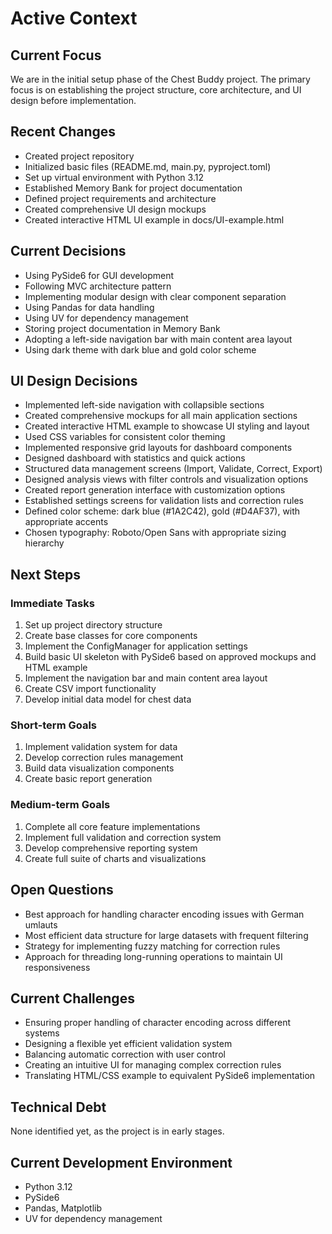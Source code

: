 # Active Context

## Current Focus
We are in the initial setup phase of the Chest Buddy project. The primary focus is on establishing the project structure, core architecture, and UI design before implementation.

## Recent Changes
- Created project repository
- Initialized basic files (README.md, main.py, pyproject.toml)
- Set up virtual environment with Python 3.12
- Established Memory Bank for project documentation
- Defined project requirements and architecture
- Created comprehensive UI design mockups
- Created interactive HTML UI example in docs/UI-example.html

## Current Decisions
- Using PySide6 for GUI development
- Following MVC architecture pattern
- Implementing modular design with clear component separation
- Using Pandas for data handling
- Using UV for dependency management
- Storing project documentation in Memory Bank
- Adopting a left-side navigation bar with main content area layout
- Using dark theme with dark blue and gold color scheme

## UI Design Decisions
- Implemented left-side navigation with collapsible sections
- Created comprehensive mockups for all main application sections
- Created interactive HTML example to showcase UI styling and layout
- Used CSS variables for consistent color theming
- Implemented responsive grid layouts for dashboard components
- Designed dashboard with statistics and quick actions
- Structured data management screens (Import, Validate, Correct, Export)
- Designed analysis views with filter controls and visualization options
- Created report generation interface with customization options
- Established settings screens for validation lists and correction rules
- Defined color scheme: dark blue (#1A2C42), gold (#D4AF37), with appropriate accents
- Chosen typography: Roboto/Open Sans with appropriate sizing hierarchy

## Next Steps

### Immediate Tasks
1. Set up project directory structure
2. Create base classes for core components
3. Implement the ConfigManager for application settings
4. Build basic UI skeleton with PySide6 based on approved mockups and HTML example
5. Implement the navigation bar and main content area layout
6. Create CSV import functionality
7. Develop initial data model for chest data

### Short-term Goals
1. Implement validation system for data
2. Develop correction rules management
3. Build data visualization components
4. Create basic report generation

### Medium-term Goals
1. Complete all core feature implementations
2. Implement full validation and correction system
3. Develop comprehensive reporting system
4. Create full suite of charts and visualizations

## Open Questions
- Best approach for handling character encoding issues with German umlauts
- Most efficient data structure for large datasets with frequent filtering
- Strategy for implementing fuzzy matching for correction rules
- Approach for threading long-running operations to maintain UI responsiveness

## Current Challenges
- Ensuring proper handling of character encoding across different systems
- Designing a flexible yet efficient validation system
- Balancing automatic correction with user control
- Creating an intuitive UI for managing complex correction rules
- Translating HTML/CSS example to equivalent PySide6 implementation

## Technical Debt
None identified yet, as the project is in early stages.

## Current Development Environment
- Python 3.12
- PySide6
- Pandas, Matplotlib
- UV for dependency management 